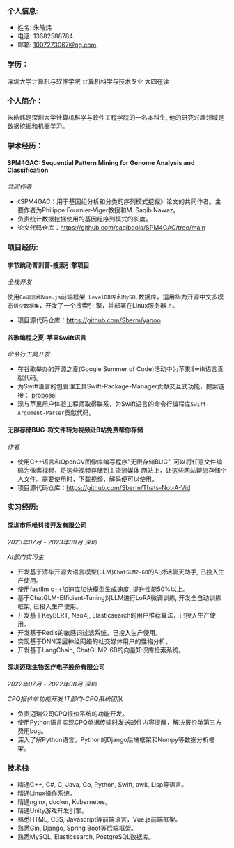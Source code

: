 ### 个人信息: 
* 姓名: 朱皓炜
* 电话: 13682588784
* 邮箱: 1007273067@qq.com

### 学历：
深圳大学计算机与软件学院  计算机科学与技术专业  大四在读

### 个人简介：
朱皓炜是深圳大学计算机科学与软件工程学院的一名本科生, 他的研究兴趣领域是数据挖掘和机器学习。

### 学术经历：
#### SPM4GAC: Sequential Pattern Mining for Genome Analysis and Classification

*共同作者*

* 《SPM4GAC：用于基因组分析和分类的序列模式挖掘》论文的共同作者。主要作者为Philippe Fournier-Viger教授和M.
Saqib Nawaz。
* 负责统计数据挖掘使用的基因组序列模式的长度。
* 论文代码仓库：https://github.com/saqibdola/SPM4GAC/tree/main

### 项目经历:
#### 字节跳动青训营-搜索引擎项目

*全栈开发*

使用`Go语言`和`Vue.js`前端框架, `LevelDB`库和`MySQL`数据库，运用华为开源中文多模态`悟空数据集`，开发了一个搜索引
擎，并部署在Linux服务器上。
* 项目源代码仓库：https://github.com/Sberm/yagoo

#### 谷歌编程之夏-苹果Swift语言

*命令行工具开发*

* 在谷歌举办的开源之夏(Google Summer of Code)活动中为苹果Swift语言贡献代码。
* 为Swift语言的包管理工具Swift-Package-Manager贡献交互式功能，提案链接： [proposal](https://forums.swift.org/t/gsoc2023-customizable-and-interactive-package-templates-proposal/64265)
* 现与苹果用户体验工程师取得联系，为Swift语言的命令行编程库`Swift-Argument-Parser`贡献代码。

#### 无限存储BUG-将文件转为视频让B站免费帮你存储

*作者*

* 使用C++语言和OpenCV图像库编写程序"无限存储BUG", 可以将任意文件编码为像素视频，将这些视频存储到主流流媒体
网站上，让这些网站帮您存储个人文件。需要使用时，下载视频，解码便可以使用。
* 项目源代码仓库：https://github.com/Sberm/Thats-Not-A-Vid

### 实习经历:

#### 深圳市乐唯科技开发有限公司

*2023年07月 - 2023年09月 深圳*

*AI部门实习生*
* 开发基于清华开源大语言模型(LLM)`ChatGLM2-6B`的AI对话聊天助手, 已投入生产使用。
* 使用fastllm c++加速库加快模型生成速度, 提升性能50%以上。
* 基于ChatGLM-Efficient-Tuning对LLM进行LoRA微调训练, 开发全自动训练框架, 已投入生产使用。
* 开发基于KeyBERT, Neo4j, Elasticsearch的用户推荐算法，已投入生产使用。
* 开发基于Redis的敏感词过滤系统，已投入生产使用。
* 实现基于DNN深层神经网络的社交媒体用户的性格分析。
* 开发基于LangChain, ChatGLM2-6B的向量知识库检索系统。



#### 深圳迈瑞生物医疗电子股份有限公司

*2022年07月 - 2022年08月 深圳*

*CPQ报价单功能开发 IT部门-CPQ系统团队*

* 负责迈瑞公司CPQ报价系统的功能开发。
* 使用Python语言实现CPQ单据传输时发送邮件内容提醒，解决报价单第三方费用bug。
* 深入了解Python语言，Python的Django后端框架和Numpy等数据分析框架。

### 技术栈
* 精通C++, C#, C, Java, Go, Python, Swift, awk, Lisp等语言。
* 精通Linux操作系统。
* 精通nginx, docker, Kubernetes。
* 精通Unity游戏开发引擎。
* 熟悉HTML, CSS, Javascript等前端语言，Vue.js前端框架。
* 熟悉Gin, Django, Spring Boot等后端框架。
* 熟悉MySQL, Elasticsearch, PostgreSQL数据库。
